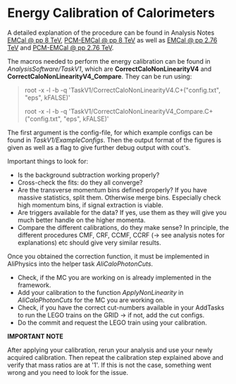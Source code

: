 # Energy Calibration of Calorimeters

A detailed explanation of the procedure can be found in Analysis Notes [EMCal @ pp 8 TeV](https://aliceinfo.cern.ch/Notes/node/489), [PCM-EMCal @ pp 8 TeV](https://aliceinfo.cern.ch/Notes/node/411) as well as [EMCal @ pp 2.76 TeV](https://aliceinfo.cern.ch/Notes/node/468) and [PCM-EMCal @ pp 2.76 TeV](https://aliceinfo.cern.ch/Notes/node/387).

The macros needed to perform the energy calibration can be found in _AnalysisSoftware/TaskV1_, which are **CorrectCaloNonLinearityV4** and **CorrectCaloNonLinearityV4\_Compare**. They can be run using:

> root -x -l -b -q 'TaskV1/CorrectCaloNonLinearityV4.C+\("config.txt", "eps", kFALSE\)'
>
> root -x -l -b -q 'TaskV1/CorrectCaloNonLinearityV4\_Compare.C+\("config.txt", "eps", kFALSE\)'

The first argument is the config-file, for which example configs can be found in _TaskV1/ExampleConfigs_. Then the output format of the figures is given as well as a flag to give further debug output with cout's.

Important things to look for:

* Is the background subtraction working properly?
* Cross-check the fits: do they all converge?
* Are the transverse momentum bins defined properly? If you have massive statistics, split them. Otherwise merge bins. Especially check high momentum bins, if signal extraction is viable.
* Are triggers available for the data? If yes, use them as they will give you much better handle on the higher momenta.
* Compare the different calibrations, do they make sense? In principle, the different procedures CMF, CRF, CCMF, CCRF \(-&gt; see analysis notes for explanations\) etc should give very similar results.

Once you obtained the correction function, it must be implemented in AliPhysics into the helper task _AliCaloPhotonCuts_.

* Check, if the MC you are working on is already implemented in the framework.
* Add your calibration to the function _ApplyNonLinearity_ in _AliCaloPhotonCuts_ for the MC you are working on.
* Check, if you have the correct cut-numbers available in your AddTasks to run the LEGO trains on the GRID -&gt; if not, add the cut configs.
* Do the commit and request the LEGO train using your calibration.

**IMPORTANT NOTE**

After applying your calibration, rerun your analysis and use your newly acquired calibration. Then repeat the calibration step explained above and verify that mass ratios are at '1'. If this is not the case, something went wrong and you need to look for the issue.


